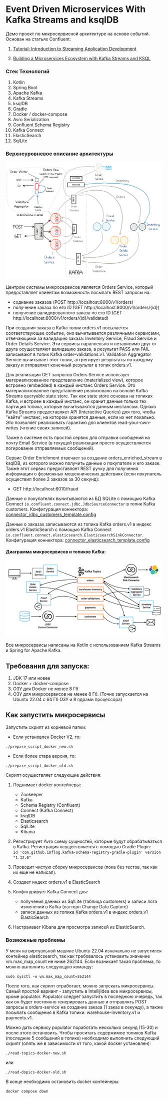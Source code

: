 # Event Driven Microservices With Kafka Streams and ksqlDB
Демо проект по микросервисной архитектуре на основе событий.
Основан на статьях Confluent: 

1. [Tutorial: Introduction to Streaming Application Development](https://docs.confluent.io/platform/current/tutorials/examples/microservices-orders/docs/index.html)

2. [Building a Microservices Ecosystem with Kafka Streams and KSQL](https://www.confluent.io/blog/building-a-microservices-ecosystem-with-kafka-streams-and-ksql/)

### Стек Технологий
1. Kotlin
2. Spring Boot
3. Apache Kafka
4. Kafka Streams
5. ksqlDB
6. Gradle
7. Docker / docker-compose
8. Avro Serialization
9. Confluent Schema Registry
10. Kafka Connect
11. ElasticSearch
12. SqlLite

### Верхнеуровневое описание архитектуры

![architecture_overview.png](art%2Farchitecture_overview.png)

Центром системы микросервисов является Orders Service, который предоставляет клиентам возможность
посылать REST запросы на:
- соднание заказов (POST http://localhost:8000/v1/orders)
- получение заказа по его ID (GET http://localhost:8000/v1/orders/{id})
- получение валидированного заказа по его ID (GET http://localhost:8000/v1/orders/{id}/validated)

При создании заказа в Kafka топик orders.v1 посылается соответствующее событие, оно вычитывается
различными сервисами, отвечающими за валидацию заказа: Inventory Service, Fraud Service и Order Details Service.
Эти сервисы параллельно и независимо друг от друга осуществляют валидацию заказа, а результат
PASS или FAIL записывают в топик Kafka order-validations.v1. Validation Aggregator Service 
вычитывает этот топик, аггрегирует результаты по каждому заказу и отправляет конечный результат
в топик orders.v1. 

Для реализации GET запросов Orders Service использует материализованное представление 
(materialized view), которое встроено (embedded) в каждый инстанс Orders Service. Это 
материализованное представление реализовано на основе Kafka Streams queryable state store. 
Так как state store основан на топиках Kafka, и встроен в каждый инстанс, он хранит данные
только тех партиций топика, которые вычитываются данным инстансом. Однако Kafka Streams 
предоставляет API (Interactive Queries) для того, чтобы "найти" инстанс, на котором хранятся данные, если их 
нет локально. Это позволяет реализовать гарантию для клиентов read-your-own-writes (чтение своих записей).

Также в системе есть простой сервис для отправки сообщений на почту Email Service (в текущей 
реализации просто осуществляется логирование отправляемых сообщений). 

Сервис Order Enrichment отвечает за создание orders_enriched_stream в ksqlDB, из которого
можно получить данные о покупателе и его заказе. Также этот сервис предоставляет REST ручку
для получения информации о фозможных мошеннических действиях (если покупатель осуществил более 2
заказов за 30 секунд):
- GET http://localhost:8010/fraud

Данные о покупателях вычитываются из БД SQLite с помощью Kafka Connect `io.confluent.connect.jdbc.JdbcSourceConnector`
в топик Kafka customers.
Конфигурация коннектора: [connector_jdbc_customers_template.config](infra%2Fconnectors%2Fconnector_jdbc_customers_template.config)

Данные о заказах записываются из топика Kafka orders.v1 в индекс orders.v1 ElasticSearch
с помощью Kafka Connect `io.confluent.connect.elasticsearch.ElasticsearchSinkConnector`.
Конфигурация коннектора: [connector_elasticsearch_template.config](infra%2Fconnectors%2Fconnector_elasticsearch_template.config)


#### Диаграмма микросервисов и топиков Kafka:
![microservices-diagram.png](art%2Fmicroservices-diagram.png)

Все микросервисы написаны на Kotlin с использованием Kafka Streams и Spring for Apache Kafka. 

## Требования для запуска:
1. JDK 17 или новее
2. Docker + docker-compose
3. ОЗУ для Docker не менее 8 Гб
4. ОЗУ для микросервисов не менее 8 Гб. (Точно запускается на Ubuntu 22.04 с 64 Гб ОЗУ и 8 ядрами процессора)

## Как запустить микросервисы
Запустить скрипт из корневой папки:
- Если установлен Docker V2, то: 
```shell
./prepare_script_docker_new.sh
```
- Если более стара версия, то: 
```shell
./prepare_script_docker_old.sh
```
Скрипт осуществляет следующие действия:
1. Поднимает docker контейнеры: 
   - Zookeeper
   - Kafka
   - Schema Registry (Confluent)
   - Connect (Kafka Connect)
   - ksqlDB
   - Elasticsearch
   - SqlLite
   - Kibana

2. Регистрирует Avro схему сущностей, которые будут обрабатываться в Kafka. 
   Регистрация осуществляется с помощью Gradle Plugin:  
   `id 'com.github.imflog.kafka-schema-registry-gradle-plugin' version "1.12.0"`

3. Проводит чистую сборку микросервисов (пока без тестов, так как их еще не написал).
4. Создает индекс orders.v1 в ElasticSearch
5. Конфигурирует Kafka Connect для:
    - получения данных из SqlLite (таблица customers) и записи лога изменений в Kafka (паттерн Change Data Capture)
    - записи данных из топика Kafka orders.v1 в индекс orders.v1 ElasticSearch
6. Настраивает Kibana для просмотра записей из ElasticSearch.

### Возможные проблемы
У меня на виртуальной машине Ubuntu 22.04 изначально не запустился контейнер elasticsearch,
так как требовалось установить значение vm.max_map_count не ниже 262144. Если возникает 
такая проблема, то можно выполнить следующую команду:
```shell
sudo sysctl -w vm.max_map_count=262144
```

После того, как скрипт отработает, можно запускать микросервисы. 
Самый простой вариант - запустить в IntellijIdea все микросервисы, кроме populator.
Populator следует запустить в последнюю очередь, так как он будет постоянно генерировать данные
и отправлять POST запросы в orders-service на создание заказа (1 заказ в секунду), 
а также посылать сообщения в Kafka топики: warehouse-inventory.v1 и payments.v1.

Можно дать сервису populator поработать несколько секунд (15-30) и после этого остановить.
Чтобы проситать содержимое топиков Kafka (последние 5 сообщений в топике) необходимо
выполнить следующий скрипт (опять же в зависимости от того, какой docker установлен):
```shell
./read-topics-docker-new.sh
```
или
```shell
./read-dopics-docker-old.sh
```

В конце необходимо остановить docker контейнеры:
```shell
docker compose down
```